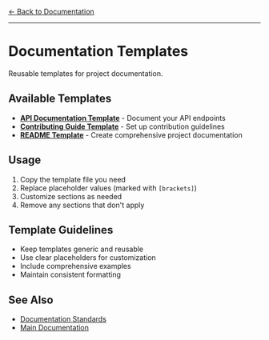 [← Back to Documentation](../README.md)

---

# Documentation Templates

Reusable templates for project documentation.

## Available Templates

- **[API Documentation Template](API.template.md)** - Document your API endpoints
- **[Contributing Guide Template](CONTRIBUTING.template.md)** - Set up contribution guidelines
- **[README Template](README.template.md)** - Create comprehensive project documentation

## Usage

1. Copy the template file you need
2. Replace placeholder values (marked with `[brackets]`)
3. Customize sections as needed
4. Remove any sections that don't apply

## Template Guidelines

- Keep templates generic and reusable
- Use clear placeholders for customization
- Include comprehensive examples
- Maintain consistent formatting

## See Also

- [Documentation Standards](../../CLAUDE.md#documentation-standards)
- [Main Documentation](../README.md)